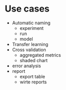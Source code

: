 # Use cases
- Automatic naming
    - experiment
    - run
    - model
- Transfer learning
- Cross validation
    - aggregated metrics
    - shaded chart
- error analysis
- report
    - export table
    - wirte reports

